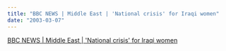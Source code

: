 ```yaml
---
title: "BBC NEWS | Middle East | 'National crisis' for Iraqi women"
date: "2003-03-07"
---
```


[BBC NEWS | Middle East | 'National crisis' for Iraqi women](https://news.bbc.co.uk/2/hi/middle_east/7282064.stm)
